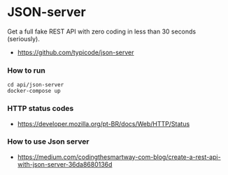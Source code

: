 # JSON-server

Get a full fake REST API with zero coding in less than 30 seconds (seriously).  

- https://github.com/typicode/json-server

### How to run

```
cd api/json-server
docker-compose up
```

### HTTP status codes

- https://developer.mozilla.org/pt-BR/docs/Web/HTTP/Status

### How to use Json server

- https://medium.com/codingthesmartway-com-blog/create-a-rest-api-with-json-server-36da8680136d